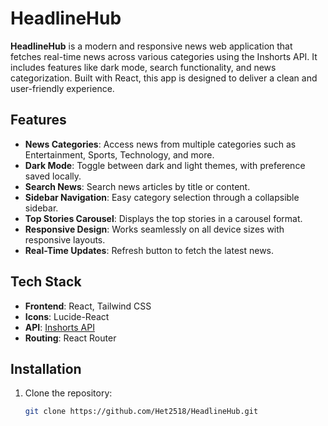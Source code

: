 # HeadlineHub

**HeadlineHub** is a modern and responsive news web application that fetches real-time news across various categories using the Inshorts API. It includes features like dark mode, search functionality, and news categorization. Built with React, this app is designed to deliver a clean and user-friendly experience.

## Features

- **News Categories**: Access news from multiple categories such as Entertainment, Sports, Technology, and more.
- **Dark Mode**: Toggle between dark and light themes, with preference saved locally.
- **Search News**: Search news articles by title or content.
- **Sidebar Navigation**: Easy category selection through a collapsible sidebar.
- **Top Stories Carousel**: Displays the top stories in a carousel format.
- **Responsive Design**: Works seamlessly on all device sizes with responsive layouts.
- **Real-Time Updates**: Refresh button to fetch the latest news.

## Tech Stack

- **Frontend**: React, Tailwind CSS
- **Icons**: Lucide-React
- **API**: [Inshorts API](https://inshortsapi.vercel.app/)
- **Routing**: React Router

## Installation

1. Clone the repository:
   ```bash
   git clone https://github.com/Het2518/HeadlineHub.git
   ```
